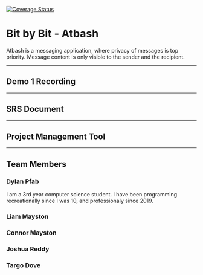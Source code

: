 [![Coverage Status](https://coveralls.io/repos/github/COS301-SE-2021/Atbash/badge.svg?branch=master)](https://coveralls.io/github/COS301-SE-2021/Atbash?branch=master)

# Bit by Bit - Atbash
Atbash is a messaging application, where privacy of messages is top priority. Message content is only visible to the sender and the recipient.

---
## Demo 1 Recording

---
## SRS Document

---
## Project Management Tool

---
## Team Members

### Dylan Pfab
I am a 3rd year computer science student. I have been programming recreationally since I was 10, and professionaly since 2019.

### Liam Mayston <br>

### Connor Mayston <br>

### Joshua Reddy <br>

### Targo Dove <br>
